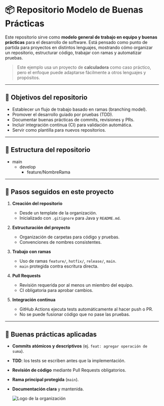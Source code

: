 # 📦 Repositorio Modelo de Buenas Prácticas

Este repositorio sirve como **modelo general de trabajo en equipo y buenas prácticas** para el desarrollo de software. Está pensado como punto de partida para proyectos en distintos lenguajes, mostrando cómo organizar un repositorio, estructurar código, trabajar con ramas y automatizar pruebas.

> Este ejemplo usa un proyecto de **calculadora** como caso práctico, pero el enfoque puede adaptarse fácilmente a otros lenguajes y propósitos.

---

## 🎯 Objetivos del repositorio

- Establecer un flujo de trabajo basado en ramas (branching model).
- Promover el desarrollo guiado por pruebas (TDD).
- Documentar buenas prácticas de commits, revisiones y PRs.
- Incluir integración continua (CI) para validación automática.
- Servir como plantilla para nuevos repositorios.

---

## 🧭 Estructura del repositorio
- main
    - develop
        - feature/NombreRama


---

## 🚀 Pasos seguidos en este proyecto

1. **Creación del repositorio**
   - Desde un template de la organización.
   - Inicializado con `.gitignore` para Java y `README.md`.

2. **Estructuración del proyecto**
   - Organización de carpetas para código y pruebas.
   - Convenciones de nombres consistentes.

3. **Trabajo con ramas**
   - Uso de ramas `feature/`, `hotfix/`, `release/`, `main`.
   - `main` protegida contra escritura directa.

4. **Pull Requests**
   - Revisión requerida por al menos un miembro del equipo.
   - CI obligatoria para aprobar cambios.

5. **Integración continua**
   - GitHub Actions ejecuta tests automáticamente al hacer push o PR.
   - No se puede fusionar código que no pase las pruebas.

---

## 🧪 Buenas prácticas aplicadas

- **Commits atómicos y descriptivos** (ej. `feat: agregar operación de suma`).
- **TDD**: los tests se escriben antes que la implementación.
- **Revisión de código** mediante Pull Requests obligatorios.
- **Rama principal protegida** (`main`).
- **Documentación clara** y mantenida.

    ![Logo de la organización](assets/SIGES_Imagen.ico)

